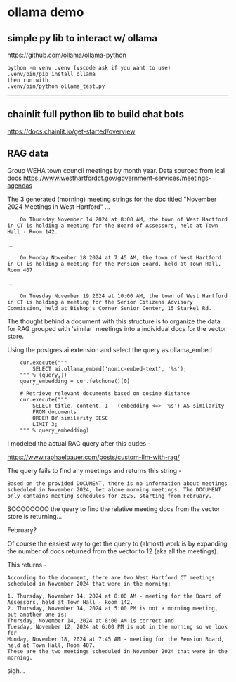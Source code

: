 # ollama demo

## simple py lib to interact w/ ollama

https://github.com/ollama/ollama-python

    python -m venv .venv (vscode ask if you want to use)
    .venv/bin/pip install ollama
    then run with
    .venv/bin/python ollama_test.py

---

## chainlit full python lib to build chat bots

https://docs.chainlit.io/get-started/overview


## RAG data

Group WEHA town council meetings by month year. Data sourced from ical docs https://www.westhartfordct.gov/government-services/meetings-agendas

The 3 generated (morning) meeting strings for the doc titled "November 2024 Meetings in West Hartford"
...
```
    On Thursday November 14 2024 at 8:00 AM, the town of West Hartford in CT is holding a meeting for the Board of Assessors, held at Town Hall - Room 142.
```
...
```
    On Monday November 18 2024 at 7:45 AM, the town of West Hartford in CT is holding a meeting for the Pension Board, held at Town Hall, Room 407.
```
...
```
    On Tuesday November 19 2024 at 10:00 AM, the town of West Hartford in CT is holding a meeting for the Senior Citizens Advisory Commission, held at Bishop's Corner Senior Center, 15 Starkel Rd.
```

The thought behind a document with this structure is to organize the data for RAG grouped with 'similar' meetings into a individual docs for the vector store.

Using the postgres ai extension and select the query as ollama_embed

```
    cur.execute("""
        SELECT ai.ollama_embed('nomic-embed-text', '%s');
    """ % (query,))
    query_embedding = cur.fetchone()[0]

    # Retrieve relevant documents based on cosine distance
    cur.execute("""
        SELECT title, content, 1 - (embedding <=> '%s') AS similarity
        FROM documents
        ORDER BY similarity DESC
        LIMIT 3;
    """ % query_embedding)
```

I modeled the actual RAG query after this dudes - 

https://www.raphaelbauer.com/posts/custom-llm-with-rag/

The query fails to find any meetings and returns this string - 

```
Based on the provided DOCUMENT, there is no information about meetings scheduled in November 2024, let alone morning meetings. The DOCUMENT only contains meeting schedules for 2025, starting from February.
```

SOOOOOOOO the query to find the relative meeting docs from the vector store is returning...


February?

Of course the easiest way to get the query to (almost) work is by expanding the number of docs returned from the vector to 12 (aka all the meetings).

This returns -

```
According to the document, there are two West Hartford CT meetings scheduled in November 2024 that were in the morning:

1. Thursday, November 14, 2024 at 8:00 AM - meeting for the Board of Assessors, held at Town Hall - Room 142.
2. Thursday, November 14, 2024 at 5:00 PM is not a morning meeting, but another one is:
Thursday, November 14, 2024 at 8:00 AM is correct and 
Tuesday, November 12, 2024 at 6:00 PM is not in the morning so we look for 
Monday, November 18, 2024 at 7:45 AM - meeting for the Pension Board, held at Town Hall, Room 407.
These are the two meetings scheduled in November 2024 that were in the morning.
```

sigh...